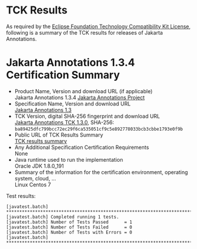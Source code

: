 TCK Results
===========

As required by the
[Eclipse Foundation Technology Compatibility Kit License](https://www.eclipse.org/legal/tck.php),
following is a summary of the TCK results for releases of Jakarta Annotations.

# Jakarta Annotations 1.3.4 Certification Summary

- Product Name, Version and download URL (if applicable) \
  Jakarta Annotations 1.3.4
  [Jakarta Annotations Project](https://github.com/eclipse-ee4j/common-annotations-api)
- Specification Name, Version and download URL \
  [Jakarta Annotations 1.3](https://jakarta.ee/specifications/annotations/1.3)
- TCK Version, digital SHA-256 fingerprint and download URL \
  [Jakarta Annotations TCK 1.3.0](http://download.eclipse.org/ee4j/jakartaee-tck/jakartaee8-eftl/promoted/eclipse-annotations-tck-1.3.0.zip), SHA-256: `ba89425dfc799bcc72ec29f6ca535051cf9c5e892778033bcb3cbbe1793e0f9b`
- Public URL of TCK Results Summary \
  [TCK results summary](TCK-Results.html)
- Any Additional Specification Certification Requirements \
  None
- Java runtime used to run the implementation \
  Oracle JDK 1.8.0_191
- Summary of the information for the certification environment, operating system, cloud, ... \
  Linux Centos 7


Test results:

```
[javatest.batch] ********************************************************************************
[javatest.batch] Completed running 1 tests.
[javatest.batch] Number of Tests Passed      = 1
[javatest.batch] Number of Tests Failed      = 0
[javatest.batch] Number of Tests with Errors = 0
[javatest.batch] ********************************************************************************
```